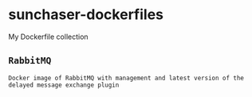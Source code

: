 # sunchaser-dockerfiles

My Dockerfile collection

## `RabbitMQ`

`Docker image of RabbitMQ with management and latest version of the delayed message exchange plugin`
